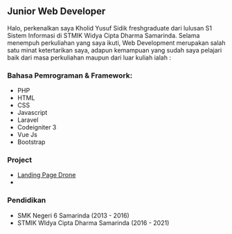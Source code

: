 ## Junior Web Developer 
Halo, perkenalkan saya Kholid Yusuf Sidik freshgraduate dari lulusan S1 Sistem Informasi di STMIK Widya Cipta Dharma Samarinda. Selama menempuh perkuliahan yang saya ikuti, Web Development merupakan salah satu minat ketertarikan saya, adapun kemampuan yang sudah saya pelajari baik dari masa perkuliahan maupun dari luar kuliah ialah : 

### Bahasa Pemrograman & Framework:

 - PHP
 - HTML
 - CSS
 - Javascript
 - Laravel
 - Codeigniter 3
 - Vue Js
 - Bootstrap

### Project
- [Landing Page Drone](https://yusufsidik.github.io)
-

### Pendidikan
- SMK Negeri 6 Samarinda (2013 - 2016)
- STMIK WIdya Cipta Dharma Samarinda (2016 - 2021)
